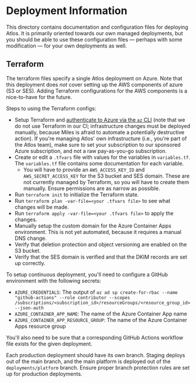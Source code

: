 # Deployment Information

This directory contains documentation and configuration files for deploying Atlos. It is primarily oriented towards our own managed deployments, but you should be able to use these configuration files — perhaps with some modification — for your own deployments as well.

## Terraform

The terraform files specify a single Atlos deployment on Azure. Note that this deployment does *not* cover setting up the AWS components of azure (S3 or SES). Adding Terraform configurations for the AWS components is a nice-to-have for the future.

Steps to using the Terraform configs:

* Setup Terraform and [authenticate to Azure via the `az` CLI](https://registry.terraform.io/providers/hashicorp/azurerm/latest/docs/guides/azure_cli) (note that we do not use Terraform in our CI; infrastructure changes must be deployed manually, because Miles is afraid to automate a potentially destructive action). If you're managing Atlos' own infrastructure (i.e., you're part of the Atlos team), make sure to set your subscription to our sponsored Azure subscription, and not a raw pay-as-you-go subscription.
* Create or edit a `.tfvars` file with values for the variables in `variables.tf`. The `variables.tf` file contains some documentation for each variable.
  * You will have to provide an `AWS_ACCESS_KEY_ID` and `AWS_SECRET_ACCESS_KEY` for the S3 bucket and SES domain. These are not currently managed by Terraform, so you will have to create them manually. Ensure permissions are as narrow as possible.
* Run `terraform init` to initialize the Terraform state.
* Run `terraform plan -var-file=<your .tfvars file>` to see what changes will be made.
* Run `terraform apply -var-file=<your .tfvars file>` to apply the changes.
* Manually setup the custom domain for the Azure Container Apps environment. This is not yet automated, because it requires a manual DNS change.
* Verify that deletion protection and object versioning are enabled on the S3 bucket.
* Verify that the SES domain is verified and that the DKIM records are set up correctly.

To setup continuous deployment, you'll need to configure a GitHub environment with the following secrets:

* `AZURE_CREDENTIALS`: The output of `az ad sp create-for-rbac --name "github-actions" --role contributor --scopes /subscriptions/<subscription_id>/resourceGroups/<resource_group_id> --json-auth`
* `AZURE_CONTAINER_APP_NAME`: The name of the Azure Container App name
* `AZURE_CONTAINER_APP_RESOURCE_GROUP`: The name of the Azure Container Apps resource group

You'll also need to be sure that a corresponding GitHub Actions workflow file exists for the given deployment.

Each production deployment should have its own branch. Staging deploys out of the main branch, and the main platform is deployed out of the `deployments/platform` branch. Ensure proper branch protection rules are set up for production deployments.